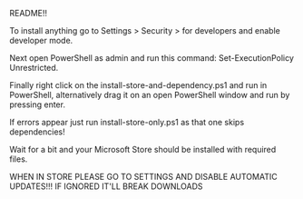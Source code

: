 README!!

To install anything go to Settings > Security > for developers and enable developer mode.

Next open PowerShell as admin and run this command: Set-ExecutionPolicy Unrestricted.

Finally right click on the install-store-and-dependency.ps1 and run in PowerShell, alternatively
drag it on an open PowerShell window and run by pressing enter.

If errors appear just run install-store-only.ps1 as that one skips dependencies!

Wait for a bit and your Microsoft Store should be installed with required files.

WHEN IN STORE PLEASE GO TO SETTINGS AND DISABLE AUTOMATIC UPDATES!!!
IF IGNORED IT'LL BREAK DOWNLOADS

